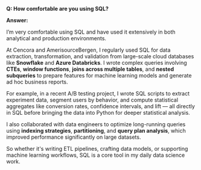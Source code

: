

**Q: How comfortable are you using SQL?**

**Answer:**

I’m very comfortable using SQL and have used it extensively in both analytical and production environments.

At Cencora and AmerisourceBergen, I regularly used SQL for data extraction, transformation, and validation from large-scale cloud databases like **Snowflake** and **Azure Databricks**. I wrote complex queries involving **CTEs**, **window functions**, **joins across multiple tables**, and **nested subqueries** to prepare features for machine learning models and generate ad hoc business reports.

For example, in a recent A/B testing project, I wrote SQL scripts to extract experiment data, segment users by behavior, and compute statistical aggregates like conversion rates, confidence intervals, and lift — all directly in SQL before bringing the data into Python for deeper statistical analysis.

I also collaborated with data engineers to optimize long-running queries using **indexing strategies**, **partitioning**, and **query plan analysis**, which improved performance significantly on large datasets.

So whether it's writing ETL pipelines, crafting data models, or supporting machine learning workflows, SQL is a core tool in my daily data science work.
